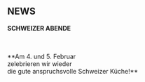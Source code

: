 ## NEWS

**SCHWEIZER ABENDE**  

<br>
<br>
**Am 4. und 5. Februar <br>
zelebrieren wir wieder <br>
die gute anspruchsvolle Schweizer Küche!** <br>






